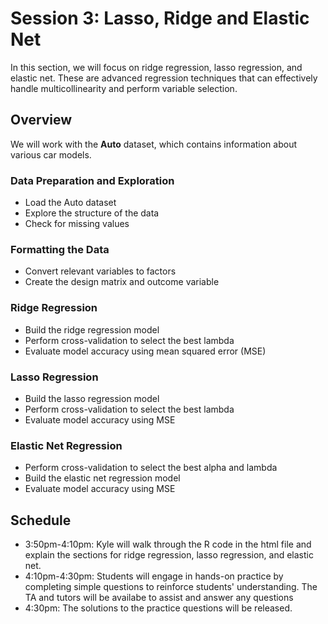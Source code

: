 # Session 3: Lasso, Ridge and Elastic Net  
In this section, we will focus on ridge regression, lasso regression, and elastic net. These are advanced regression techniques that can effectively handle multicollinearity and perform variable selection. 

## Overview
We will work with the **Auto** dataset, which contains information about various car models.

### Data Preparation and Exploration
- Load the Auto dataset
- Explore the structure of the data
- Check for missing values
### Formatting the Data
- Convert relevant variables to factors
- Create the design matrix and outcome variable
### Ridge Regression
- Build the ridge regression model
- Perform cross-validation to select the best lambda
- Evaluate model accuracy using mean squared error (MSE)
### Lasso Regression
- Build the lasso regression model
- Perform cross-validation to select the best lambda
- Evaluate model accuracy using MSE
### Elastic Net Regression
- Perform cross-validation to select the best alpha and lambda
- Build the elastic net regression model
- Evaluate model accuracy using MSE

## Schedule
- 3:50pm-4:10pm: Kyle will walk through the R code in the html file and explain the sections for ridge regression, lasso regression, and elastic net.
- 4:10pm-4:30pm: Students will engage in hands-on practice by completing simple questions to reinforce students' understanding. The TA and tutors will be availabe to assist and answer any questions
- 4:30pm: The solutions to the practice questions will be released.
